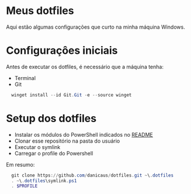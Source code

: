 # Meus dotfiles

Aqui estão algumas configurações que curto na minha máquina Windows.

# Configuraçôes iniciais

Antes de executar os dotfiles, é necessário que a máquina tenha:
- Terminal
- Git
```powershell
  winget install --id Git.Git -e --source winget
```

# Setup dos dotfiles

- Instalar os módulos do PowerShell indicados no [README](./.config/README.md)
- Clonar esse repositório na pasta do usuário
- Executar o symlink
- Carregar o profile do Powershell

Em resumo:

```powershell
  git clone https://github.com/danicaus/dotfiles.git ~\.dotfiles
  . ~\.dotfiles\symlink.ps1
  . $PROFILE
```
